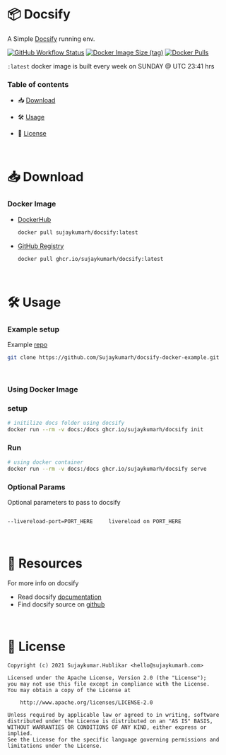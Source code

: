 # 📦 Docsify

A Simple [Docsify](https://github.com/docsifyjs/docsify) running env.

[![GitHub Workflow Status](https://img.shields.io/github/workflow/status/sujaykumarh/docsify-docker/build-docker)](https://github.com/Sujaykumarh/docsify-docker/actions)
[![Docker Image Size (tag)](https://img.shields.io/docker/image-size/sujaykumarh/docsify/latest)](https://hub.docker.com/r/sujaykumarh/docsify)
[![Docker Pulls](https://img.shields.io/docker/pulls/sujaykumarh/docsify)](https://hub.docker.com/r/sujaykumarh/docsify)

`:latest` docker image is built every week on SUNDAY @ UTC 23:41 hrs

### Table of contents

- 📥 [Download](#-download)

- 🛠️ [Usage](#%EF%B8%8F-usage)

- 📄 [License](#-license)

<br>

# 📥 Download

### Docker Image

- [DockerHub](https://hub.docker.com/r/sujaykumarh/docsify)

    ```bash
    docker pull sujaykumarh/docsify:latest
    ```

- [GitHub Registry](https://github.com/users/Sujaykumarh/packages/container/package/docsify)

    ```bash
    docker pull ghcr.io/sujaykumarh/docsify:latest
    ```

<br>

# 🛠️ Usage

### Example setup

Example [repo](https://github.com/Sujaykumarh/docsify-docker-example.git)

```bash
git clone https://github.com/Sujaykumarh/docsify-docker-example.git
```

<br>

### Using Docker Image

### setup

```bash
# initilize docs folder using docsify
docker run --rm -v docs:/docs ghcr.io/sujaykumarh/docsify init
```

### Run

``` bash
# using docker container
docker run --rm -v docs:/docs ghcr.io/sujaykumarh/docsify serve
```

### Optional Params

Optional parameters to pass to docsify

```bash

--livereload-port=PORT_HERE     livereload on PORT_HERE

```

<br>


# 📖 Resources

For more info on docsify

- Read docsify [documentation](https://docsify.js.org/#/?id=docsify)
- Find docsify source on [github](https://github.com/docsifyjs/docsify)

<br>

# 📄 License

    Copyright (c) 2021 Sujaykumar.Hublikar <hello@sujaykumarh.com>

    Licensed under the Apache License, Version 2.0 (the "License");
    you may not use this file except in compliance with the License.
    You may obtain a copy of the License at

        http://www.apache.org/licenses/LICENSE-2.0

    Unless required by applicable law or agreed to in writing, software
    distributed under the License is distributed on an "AS IS" BASIS,
    WITHOUT WARRANTIES OR CONDITIONS OF ANY KIND, either express or implied.
    See the License for the specific language governing permissions and
    limitations under the License.
